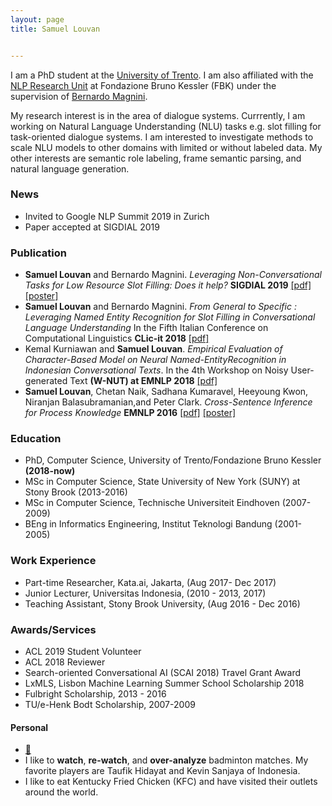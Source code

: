 ```yaml
---
layout: page
title: Samuel Louvan 


---
```


I am a PhD student at the [University of Trento](https://ict.unitn.it/). I am also affiliated with the [NLP Research Unit](https://ict.fbk.eu/units/nlp/) at Fondazione Bruno Kessler (FBK) under the supervision of [Bernardo Magnini](https://ict.fbk.eu/people/detail/bernardo-magnini/). 

My research interest is in the area of dialogue systems. Currrently, I am working on Natural Language Understanding (NLU) tasks e.g. slot filling for task-oriented dialogue systems. I am interested to investigate methods to scale NLU models to other domains with limited or without labeled data. My other interests are semantic role labeling, frame semantic parsing, and natural language generation.

### News
- Invited to Google NLP Summit 2019 in Zurich
- Paper accepted at SIGDIAL 2019

### Publication

- __Samuel Louvan__ and Bernardo Magnini. *Leveraging Non-Conversational Tasks for Low Resource Slot Filling: Does it help?*  __SIGDIAL 2019__ [[pdf]](https://ahcweb01.naist.jp/sigdial20/proceedings/proceedings_SIGDIAL2019.pdf) [[poster]](assets/SIGDIAL_2019_Poster_Final.pdf)
- __Samuel Louvan__ and Bernardo Magnini. *From General to Specific :  Leveraging Named Entity Recognition for Slot Filling in Conversational Language Understanding* In the Fifth Italian Conference on Computational Linguistics __CLic-it 2018__ [[pdf]](http://ceur-ws.org/Vol-2253/paper09.pdf)
- Kemal Kurniawan and __Samuel Louvan__. *Empirical Evaluation of Character-Based Model on Neural Named-EntityRecognition in Indonesian Conversational Texts*. In  the  4th  Workshop  on  Noisy  User-generated  Text __(W-NUT) at EMNLP 2018__ [[pdf]](http://aclweb.org/anthology/W18-6112)
- __Samuel Louvan__, Chetan Naik, Sadhana Kumaravel, Heeyoung Kwon, Niranjan Balasubramanian,and Peter Clark. *Cross-Sentence Inference for Process Knowledge*  __EMNLP 2016__ [[pdf]](https://www.aclweb.org/anthology/D16-1151) [[poster]](assets/EMNLP_2016_Poster.pdf)



### Education

- PhD, Computer Science, University of Trento/Fondazione Bruno Kessler __(2018-now)__
- MSc in Computer Science, State University of New York (SUNY) at Stony Brook (2013-2016)
- MSc in Computer Science, Technische Universiteit Eindhoven (2007-2009)
- BEng in Informatics Engineering, Institut Teknologi Bandung (2001-2005)


### Work Experience

- Part-time Researcher, Kata.ai, Jakarta, (Aug 2017- Dec 2017)
- Junior Lecturer, Universitas Indonesia, (2010 - 2013,  2017) 
- Teaching Assistant, Stony Brook University, (Aug 2016 - Dec 2016)


### Awards/Services
- ACL 2019 Student Volunteer
- ACL 2018 Reviewer
- Search-oriented Conversational AI (SCAI 2018) Travel Grant Award
- LxMLS, Lisbon Machine Learning Summer School Scholarship 2018
- Fulbright Scholarship, 2013 - 2016
- TU/e-Henk Bodt Scholarship, 2007-2009


#### Personal
- [:love_letter:](https://claravania.github.io)
- I like to __watch__, __re-watch__, and __over-analyze__ badminton matches. My favorite players are Taufik Hidayat and Kevin Sanjaya of Indonesia.
- I like to eat Kentucky Fried Chicken (KFC) and have visited their outlets around the world.
